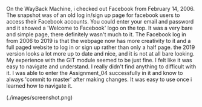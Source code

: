 On the WayBack Machine, i checked out Facebook from February 14, 2006. The snapshot was of an old log in/sign up page for facebook users to access their Facebook accounts. You could enter your email and password and it showed a 'Welcome to Facebook' logo on the top. It was a very bare and simple page, there definitely wasn't much to it. The Facebook log in from 2006 to 2019 is that the webpage now has more creativity to it and a full paged website to log in or sign up rather than only a half page. the 2019 version looks a lot more up to date and nice, and it is not at all bare looking.
My experience with the GIT module seemed to be just fine. I felt like it was easy to navigate and understand. I really didn't find anything to difficult with it. I was able to enter the Assignment_04 successfully in it and know to always 'commit to master' after making changes. It was easy to use once i learned how to navigate it.

(./images/screenshot.png)
